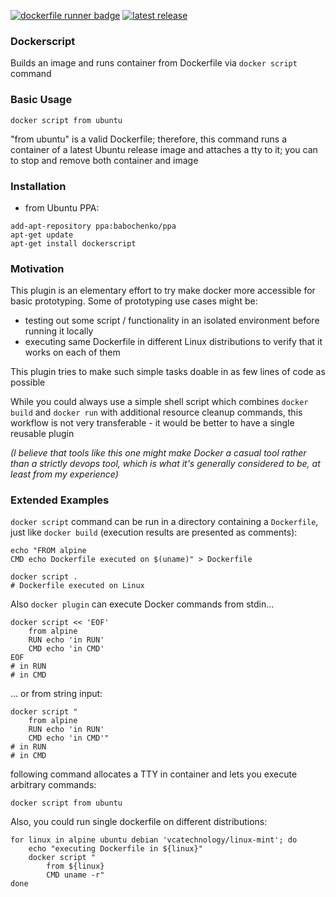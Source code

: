[![dockerfile runner badge](https://api.travis-ci.com/stasmihailov/dockerfile-runner.svg?branch=master)](https://travis-ci.com/github/stasmihailov/dockerfile-runner)
[![latest release](https://img.shields.io/badge/dynamic/json?label=latest&query=tag_name&url=https%3A%2F%2Fapi.github.com%2Frepos%2Fstasmihailov%2Fdocker-build-and-run%2Freleases%2Flatest)](https://github.com/stasmihailov/docker-build-and-run/releases/latest)

### Dockerscript 

Builds an image and runs container from Dockerfile via `docker script` command

### Basic Usage
```shell script
docker script from ubuntu
```
"from ubuntu" is a valid Dockerfile; therefore, this command runs a container of
a latest Ubuntu release image and attaches a tty to it; you can <Ctrl-D> to stop and remove both container and image

### Installation
- from Ubuntu PPA:
```shell script
add-apt-repository ppa:babochenko/ppa
apt-get update
apt-get install dockerscript
```

### Motivation

This plugin is an elementary effort to try make docker more accessible for basic prototyping. Some of prototyping use cases might be:
- testing out some script / functionality in an isolated environment before running it locally
- executing same Dockerfile in different Linux distributions to verify that it works on each of them

This plugin tries to make such simple tasks doable in as few lines of code as possible

While you could always use a simple shell script which combines `docker build` and `docker run` with additional resource cleanup commands, this workflow is not very transferable - it would be better to have a single reusable plugin

*(I believe that tools like this one might make Docker a casual tool rather than a strictly devops tool, which is what
it's generally considered to be, at least from my experience)*

### Extended Examples

`docker script` command can be run in a directory containing a `Dockerfile`, just like `docker build` (execution results
are presented as comments):
```shell script
echo "FROM alpine
CMD echo Dockerfile executed on $(uname)" > Dockerfile

docker script .
# Dockerfile executed on Linux
```

Also `docker plugin` can execute Docker commands from stdin...
```shell script
docker script << 'EOF'
    from alpine
    RUN echo 'in RUN'
    CMD echo 'in CMD'
EOF
# in RUN
# in CMD
```

... or from string input:
```shell script
docker script "
    from alpine
    RUN echo 'in RUN'
    CMD echo 'in CMD'"
# in RUN
# in CMD
```

following command allocates a TTY in container and lets you execute arbitrary commands:
```shell script
docker script from ubuntu
```

Also, you could run single dockerfile on different distributions:
```shell script
for linux in alpine ubuntu debian 'vcatechnology/linux-mint'; do
    echo "executing Dockerfile in ${linux}"
    docker script "
        from ${linux}
        CMD uname -r"
done
```
